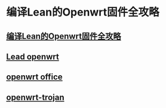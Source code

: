 # 编译Lean的Openwrt固件全攻略


## [编译Lean的Openwrt固件全攻略](https://imgki.com/archives/openwrt-lean.html)

## [Lead openwrt](https://github.com/coolsnowwolf/lede)

## [openwrt office](https://github.com/openwrt/openwrt)

## [openwrt-trojan](https://github.com/trojan-gfw/openwrt-trojan)





